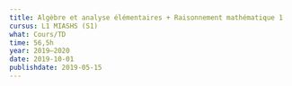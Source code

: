 ```yaml
---
title: Algèbre et analyse élémentaires + Raisonnement mathématique 1
cursus: L1 MIASHS (S1)
what: Cours/TD
time: 56,5h
year: 2019–2020
date: 2019-10-01
publishdate: 2019-05-15
---
```

